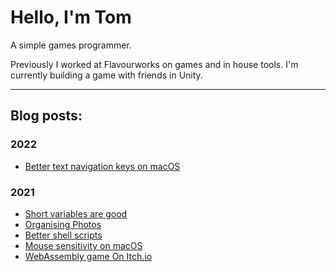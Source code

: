 # Hello, I'm Tom

A simple games programmer.

Previously I worked at Flavourworks on games and in house tools. I'm currently building a game with friends in Unity.

---

## Blog posts:

### 2022

* [Better text navigation keys on macOS](2022/text-navigation.html)

### 2021

* [Short variables are good](2021/short-variables.html)
* [Organising Photos](2021/photos.html)
* [Better shell scripts](/)
* [Mouse sensitivity on macOS](/)
* [WebAssembly game On Itch.io](/)